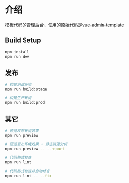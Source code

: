 # 介绍

模板代码的管理后台，使用的原始代码是[vue-admin-template](https://github.com/PanJiaChen/vue-admin-template)

## Build Setup

```bash
npm install
npm run dev
```

## 发布

```bash
# 构建测试环境
npm run build:stage

# 构建生产环境
npm run build:prod
```

## 其它

```bash
# 预览发布环境效果
npm run preview

# 预览发布环境效果 + 静态资源分析
npm run preview -- --report

# 代码格式检查
npm run lint

# 代码格式检查并自动修复
npm run lint -- --fix
```
